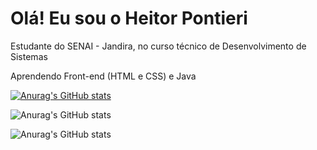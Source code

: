 # Olá! Eu sou o Heitor Pontieri

Estudante do SENAI - Jandira, no curso técnico de Desenvolvimento de Sistemas

Aprendendo Front-end (HTML e CSS) e Java

[![Anurag's GitHub stats](https://github-readme-stats.vercel.app/api?username=HeitorPontieri)](https://github.com/anuraghazra/github-readme-stats)

![Anurag's GitHub stats](https://github-readme-stats.vercel.app/api?username=HeitorPontieri&show_icons=true)

![Anurag's GitHub stats](https://github-readme-stats.vercel.app/api?username=HeitorPontieri&show_icons=true&theme=radical)






